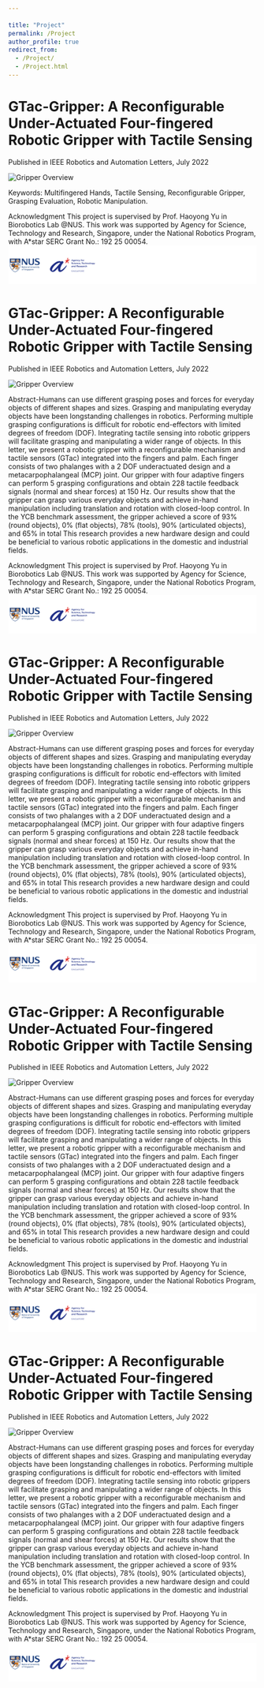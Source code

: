 ```yaml
---

title: "Project"
permalink: /Project
author_profile: true
redirect_from: 
  - /Project/
  - /Project.html
---
```


GTac-Gripper: A Reconfigurable Under-Actuated Four-fingered Robotic Gripper with Tactile Sensing
======
Published in IEEE Robotics and Automation Letters, July 2022

![Gripper Overview](/images/Reconfig_gripper/Gripper_overview.png)

Keywords: Multifingered Hands, Tactile Sensing, Reconfigurable Gripper, Grasping Evaluation, Robotic Manipulation.

Acknowledgment
This project is supervised by Prof. Haoyong Yu in Biorobotics Lab @NUS. This work was supported by Agency for Science, Technology and Research, Singapore, under the National Robotics Program, with A*star SERC Grant No.: 192 25 00054.
![](/images/Reconfig_gripper/logo.png)


GTac-Gripper: A Reconfigurable Under-Actuated Four-fingered Robotic Gripper with Tactile Sensing
======
Published in IEEE Robotics and Automation Letters, July 2022

![Gripper Overview](/images/Reconfig_gripper/Gripper_overview.png)

Abstract-Humans can use different grasping poses and forces for everyday objects of different shapes and sizes. Grasping and manipulating everyday objects have been longstanding challenges in robotics. Performing multiple grasping configurations is difficult for robotic end-effectors with limited degrees of freedom (DOF). Integrating tactile sensing into robotic grippers will facilitate grasping and manipulating a wider range of objects. In this letter, we present a robotic gripper with a reconfigurable mechanism and tactile sensors (GTac) integrated into the fingers and palm. Each finger consists of two phalanges with a 2 DOF underactuated design and a metacarpophalangeal (MCP) joint. Our gripper with four adaptive fingers can perform 5 grasping configurations and obtain 228 tactile feedback signals (normal and shear forces) at 150 Hz. Our results show that the gripper can grasp various everyday objects and achieve in-hand manipulation including translation and rotation with closed-loop control. In the YCB benchmark assessment, the gripper achieved a score of 93% (round objects), 0% (flat objects), 78% (tools), 90% (articulated objects), and 65% in total This research provides a new hardware design and could be beneficial to various robotic applications in the domestic and industrial fields.

Acknowledgment
This project is supervised by Prof. Haoyong Yu in Biorobotics Lab @NUS. This work was supported by Agency for Science, Technology and Research, Singapore, under the National Robotics Program, with A*star SERC Grant No.: 192 25 00054.
![](/images/Reconfig_gripper/logo.png)

GTac-Gripper: A Reconfigurable Under-Actuated Four-fingered Robotic Gripper with Tactile Sensing
======
Published in IEEE Robotics and Automation Letters, July 2022

![Gripper Overview](/images/Reconfig_gripper/Gripper_overview.png)

Abstract-Humans can use different grasping poses and forces for everyday objects of different shapes and sizes. Grasping and manipulating everyday objects have been longstanding challenges in robotics. Performing multiple grasping configurations is difficult for robotic end-effectors with limited degrees of freedom (DOF). Integrating tactile sensing into robotic grippers will facilitate grasping and manipulating a wider range of objects. In this letter, we present a robotic gripper with a reconfigurable mechanism and tactile sensors (GTac) integrated into the fingers and palm. Each finger consists of two phalanges with a 2 DOF underactuated design and a metacarpophalangeal (MCP) joint. Our gripper with four adaptive fingers can perform 5 grasping configurations and obtain 228 tactile feedback signals (normal and shear forces) at 150 Hz. Our results show that the gripper can grasp various everyday objects and achieve in-hand manipulation including translation and rotation with closed-loop control. In the YCB benchmark assessment, the gripper achieved a score of 93% (round objects), 0% (flat objects), 78% (tools), 90% (articulated objects), and 65% in total This research provides a new hardware design and could be beneficial to various robotic applications in the domestic and industrial fields.

Acknowledgment
This project is supervised by Prof. Haoyong Yu in Biorobotics Lab @NUS. This work was supported by Agency for Science, Technology and Research, Singapore, under the National Robotics Program, with A*star SERC Grant No.: 192 25 00054.
![](/images/Reconfig_gripper/logo.png)

GTac-Gripper: A Reconfigurable Under-Actuated Four-fingered Robotic Gripper with Tactile Sensing
======
Published in IEEE Robotics and Automation Letters, July 2022

![Gripper Overview](/images/Reconfig_gripper/Gripper_overview.png)

Abstract-Humans can use different grasping poses and forces for everyday objects of different shapes and sizes. Grasping and manipulating everyday objects have been longstanding challenges in robotics. Performing multiple grasping configurations is difficult for robotic end-effectors with limited degrees of freedom (DOF). Integrating tactile sensing into robotic grippers will facilitate grasping and manipulating a wider range of objects. In this letter, we present a robotic gripper with a reconfigurable mechanism and tactile sensors (GTac) integrated into the fingers and palm. Each finger consists of two phalanges with a 2 DOF underactuated design and a metacarpophalangeal (MCP) joint. Our gripper with four adaptive fingers can perform 5 grasping configurations and obtain 228 tactile feedback signals (normal and shear forces) at 150 Hz. Our results show that the gripper can grasp various everyday objects and achieve in-hand manipulation including translation and rotation with closed-loop control. In the YCB benchmark assessment, the gripper achieved a score of 93% (round objects), 0% (flat objects), 78% (tools), 90% (articulated objects), and 65% in total This research provides a new hardware design and could be beneficial to various robotic applications in the domestic and industrial fields.

Acknowledgment
This project is supervised by Prof. Haoyong Yu in Biorobotics Lab @NUS. This work was supported by Agency for Science, Technology and Research, Singapore, under the National Robotics Program, with A*star SERC Grant No.: 192 25 00054.
![](/images/Reconfig_gripper/logo.png)

GTac-Gripper: A Reconfigurable Under-Actuated Four-fingered Robotic Gripper with Tactile Sensing
======
Published in IEEE Robotics and Automation Letters, July 2022

![Gripper Overview](/images/Reconfig_gripper/Gripper_overview.png)

Abstract-Humans can use different grasping poses and forces for everyday objects of different shapes and sizes. Grasping and manipulating everyday objects have been longstanding challenges in robotics. Performing multiple grasping configurations is difficult for robotic end-effectors with limited degrees of freedom (DOF). Integrating tactile sensing into robotic grippers will facilitate grasping and manipulating a wider range of objects. In this letter, we present a robotic gripper with a reconfigurable mechanism and tactile sensors (GTac) integrated into the fingers and palm. Each finger consists of two phalanges with a 2 DOF underactuated design and a metacarpophalangeal (MCP) joint. Our gripper with four adaptive fingers can perform 5 grasping configurations and obtain 228 tactile feedback signals (normal and shear forces) at 150 Hz. Our results show that the gripper can grasp various everyday objects and achieve in-hand manipulation including translation and rotation with closed-loop control. In the YCB benchmark assessment, the gripper achieved a score of 93% (round objects), 0% (flat objects), 78% (tools), 90% (articulated objects), and 65% in total This research provides a new hardware design and could be beneficial to various robotic applications in the domestic and industrial fields.

Acknowledgment
This project is supervised by Prof. Haoyong Yu in Biorobotics Lab @NUS. This work was supported by Agency for Science, Technology and Research, Singapore, under the National Robotics Program, with A*star SERC Grant No.: 192 25 00054.
![](/images/Reconfig_gripper/logo.png)
